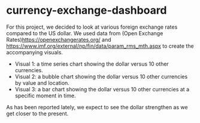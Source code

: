 # currency-exchange-dashboard

For this project, we decided to look at various foreign exchange rates compared to the US dollar. We used data from (Open Exchange Rates)https://openexchangerates.org/ and https://www.imf.org/external/np/fin/data/param_rms_mth.aspx to create the accompanying visuals.
	
  * Visual 1: a time series chart showing the dollar versus 10 other currencies.
  * Visual 2: a bubble chart showing the dollar versus 10 other currencies by value and location.
  * Visual 3: a bar chart showing the dollar versus 10 other currencies at a specific moment in time.

As has been reported lately, we expect to see the dollar strengthen as we get closer to the present.
